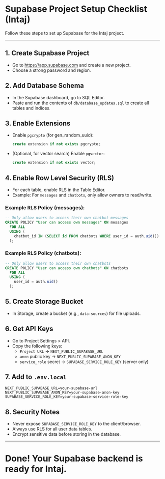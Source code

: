 # Supabase Project Setup Checklist (Intaj)

Follow these steps to set up Supabase for the Intaj project.

---

## 1. Create Supabase Project

- Go to https://app.supabase.com and create a new project.
- Choose a strong password and region.

## 2. Add Database Schema

- In the Supabase dashboard, go to SQL Editor.
- Paste and run the contents of `db/database_updates.sql` to create all tables and indices.

## 3. Enable Extensions

- Enable `pgcrypto` (for gen_random_uuid):
  ```sql
  create extension if not exists pgcrypto;
  ```
- (Optional, for vector search) Enable `pgvector`:
  ```sql
  create extension if not exists vector;
  ```

## 4. Enable Row Level Security (RLS)

- For each table, enable RLS in the Table Editor.
- Example: For `messages` and `chatbots`, only allow owners to read/write.

### Example RLS Policy (messages):

```sql
-- Only allow users to access their own chatbot messages
CREATE POLICY "User can access own messages" ON messages
  FOR ALL
  USING (
    chatbot_id IN (SELECT id FROM chatbots WHERE user_id = auth.uid())
  );
```

### Example RLS Policy (chatbots):

```sql
-- Only allow users to access their own chatbots
CREATE POLICY "User can access own chatbots" ON chatbots
  FOR ALL
  USING (
    user_id = auth.uid()
  );
```

## 5. Create Storage Bucket

- In Storage, create a bucket (e.g., `data-sources`) for file uploads.

## 6. Get API Keys

- Go to Project Settings > API.
- Copy the following keys:
  - `Project URL` → `NEXT_PUBLIC_SUPABASE_URL`
  - `anon` public key → `NEXT_PUBLIC_SUPABASE_ANON_KEY`
  - `service_role` secret → `SUPABASE_SERVICE_ROLE_KEY` (server only)

## 7. Add to `.env.local`

```
NEXT_PUBLIC_SUPABASE_URL=your-supabase-url
NEXT_PUBLIC_SUPABASE_ANON_KEY=your-supabase-anon-key
SUPABASE_SERVICE_ROLE_KEY=your-supabase-service-role-key
```

## 8. Security Notes

- Never expose `SUPABASE_SERVICE_ROLE_KEY` to the client/browser.
- Always use RLS for all user data tables.
- Encrypt sensitive data before storing in the database.

---

# Done! Your Supabase backend is ready for Intaj.
